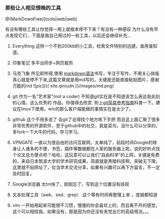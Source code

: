 ### 那些让人相见恨晚的工具
@(MarkDownFree)[tools|web|web]

有没有哪些工具让你觉得一用上就根本停不下来？有没有一种感叹 为什么没有早点发现它们...
下面是我自己用过的一些工具，以后还会继续补充...

1. Everything  这样一个不到200kb的小工具，检索文件特别的迅捷，谁用谁知道。

2. 印象笔记   多平台同步+网页裁剪 
3. 马克飞象   所见即所得,使用 [markdown语法](http://dcycome.vicp.net/linux/2014-08/markdown-sys.html)书写，专注于写作，不用关心排版真心就是停不下来,这篇文章就是用md写的，关键是还能直接粘贴图片，感谢万能的md
![pic]({{ site.qiniudn }}/images/md.png)

4. git 作为一名"艺术家"(not a coder) 不知道git实在是不知道该怎么表达我此刻的心情，这么优秀的
作品，你值得去欣赏. 附上[git简易参考指南](http://dcycome.vicp.net/linux/2014-08/git-bak.html)科普一下。建议在linux下使用，win的那么客户端能做的事情实在是太少了。
5. github  这个不用多说了 会git了总得找个地方练下手把 而且这上面汇聚了很多非常优秀的开源软件，至于github中的社交，我是菜鸟，没什么可以分享的，多fork一下大牛的代码，学习学习。

6. VPNGATE 一直以为很自由的访问互联网，太单纯了，前段时间Google的转身让人诸多的不便，书签，插件等数据都在人家的服务器上呢，说的好听点找个论文总方便点吧？哈哈，这玩意可以让我们“自由科学”的上网，关键是免费的，来自日本筑波大学的学术研究成果，简直就是黑暗科技啊，突破无下限，这里就不贴网址了，仅当学术交流分享，如果有兴趣可以再下方留言，不一定及时回复。
7. Google浏览器   太tm快了，刚刚忘了，写到这个位置没有歧视

8. 文本处理工具（awk、sed、grep） 这个等有时间再整理上来 ，度娘都知道
9. vim 一开始用起来可能很不习惯，慢慢的你会喜欢上的，而且离不开的感觉，这个可以相信我，如果没有，那是因为你还没有发觉出它的高级用法。。。


